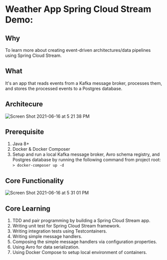 # Weather App Spring Cloud Stream Demo:

## Why
To learn more about creating event-driven architectures/data pipelines using Spring Cloud Stream.

## What
It's an app that reads events from a Kafka message broker, processes them, and stores the processed events to a Postgres database.

## Architecure
![Screen Shot 2021-06-16 at 5 21 38 PM](https://user-images.githubusercontent.com/2113918/122311612-6d26b880-cec7-11eb-87fa-96a54f0c76c9.png)

## Prerequisite
1. Java 8+
2. Docker & Docker Composer 
3. Setup and run a local Kafka message broker, Avro schema registry, and Postgres database by running the following command from project root:
   `> docker-composer up -d`

## Core Functionality
![Screen Shot 2021-06-16 at 5 31 01 PM](https://user-images.githubusercontent.com/2113918/122312240-aa3f7a80-cec8-11eb-8f78-efd3f544cab4.png)

## Core Learning
1. TDD and pair programming by building a Spring Cloud Stream app.
2. Writing unit test for Spring Cloud Stream framework.
3. Writing integration tests using Testcontainers.
4. Writing simple message handlers.
5. Composing the simple message handlers via configuration properties. 
6. Using Avro for data serialization.
7. Using Docker Compose to setup local environment of containers. 



